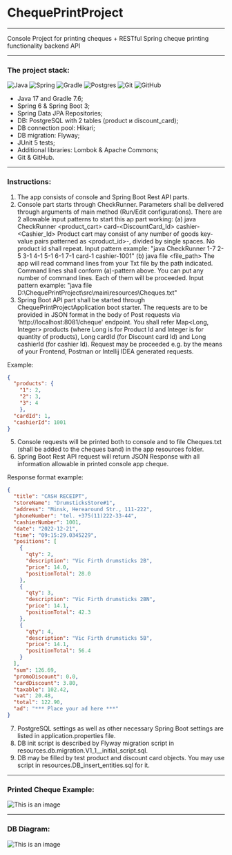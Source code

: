 # ChequePrintProject
___
Console Project for printing cheques + RESTful Spring cheque printing functionality backend API
___
### The project stack:
![Java](https://img.shields.io/badge/java-%23ED8B00.svg?style=for-the-badge&logo=java&logoColor=white)
![Spring](https://img.shields.io/badge/spring-%236DB33F.svg?style=for-the-badge&logo=spring&logoColor=white)
![Gradle](https://img.shields.io/badge/Gradle-02303A.svg?style=for-the-badge&logo=Gradle&logoColor=white)
![Postgres](https://img.shields.io/badge/postgres-%23316192.svg?style=for-the-badge&logo=postgresql&logoColor=white)
![Git](https://img.shields.io/badge/git-%23F05033.svg?style=for-the-badge&logo=git&logoColor=white)
![GitHub](https://img.shields.io/badge/github-%23121011.svg?style=for-the-badge&logo=github&logoColor=white)

- Java 17 and Gradle 7.6;
- Spring 6 & Spring Boot 3;
- Spring Data JPA Repositories;
- DB: PostgreSQL with 2 tables (product и discount_card);
- DB connection pool: Hikari;
- DB migration: Flyway;
- JUnit 5 tests;
- Additional libraries: Lombok & Apache Commons;
- Git & GitHub.
___
### Instructions:

1) The app consists of console and Spring Boot Rest API parts.
2) Console part starts through CheckRunner. Parameters shall
   be delivered through arguments of main method (Run/Edit configurations). There are 2 allowable input patterns to
   start this ap part working:
   (a) java CheckRunner <product_cart> card-<DiscountCard_Id> cashier-<Cashier_Id>
   Product cart may consist of any number of goods key-value pairs patterned as <product_id>-<quantity>, divided by
   single spaces. No product id shall repeat.
   Input pattern example: "java CheckRunner 1-7 2-5 3-1 4-1 5-1 6-1 7-1 card-1 cashier-1001"
   (b) java file <file_path>
   The app will read command lines from your Txt file by the path indicated. Command lines shall conform (a)-pattern
   above. You can put any number of command lines. Each of them will be proceeded.
   Input pattern example: "java file D:\ChequePrintProject\src\main\resources\Cheques.txt"
3) Spring Boot API part shall be started through ChequePrintProjectApplication boot starter. The requests are to be
   provided in JSON format in the body of Post requests via 'http://localhost:8081/cheque' endpoint.
   You shall refer Map<Long, Integer> products (where Long is for Product Id and Integer is for quantity of products),
   Long cardId (for Discount card Id) and Long cashierId (for cashier Id). Request may be proceeded e.g. by the means of
   your Frontend, Postman or Intellij IDEA generated requests.

Example:
```json
{
  "products": {
    "1": 2,
    "2": 3,
    "3": 4
    },
  "cardId": 1,
  "cashierId": 1001
}
```
5) Console requests will be printed both to console and to file Cheques.txt (shall be added to the cheques band) in the
   app resources folder.
6) Spring Boot Rest API request will return JSON Response with all information allowable in printed console app cheque.

Response format example:
```json
{
  "title": "CASH RECEIPT",
  "storeName": "DrumsticksStore#1",
  "address": "Minsk, Herearound Str., 111-222",
  "phoneNumber": "tel. +375(11)222-33-44",
  "cashierNumber": 1001,
  "date": "2022-12-21",
  "time": "09:15:29.0345229",
  "positions": [
    {
      "qty": 2,
      "description": "Vic Firth drumsticks 2B",
      "price": 14.0,
      "positionTotal": 28.0
    },
    {
      "qty": 3,
      "description": "Vic Firth drumsticks 2BN",
      "price": 14.1,
      "positionTotal": 42.3
    },
    {
      "qty": 4,
      "description": "Vic Firth drumsticks 5B",
      "price": 14.1,
      "positionTotal": 56.4
    }
  ],
  "sum": 126.69,
  "promoDiscount": 0.0,
  "cardDiscount": 3.80,
  "taxable": 102.42,
  "vat": 20.48,
  "total": 122.90,
  "ad": "*** Place your ad here ***"
}
```
7) PostgreSQL settings as well as other necessary Spring Boot settings are listed in application.properties file.
8) DB init script is described by Flyway migration script in resources.db.migration.V1_1__initial_script.sql.
9) DB may be filled by test product and discount card objects. You may use script in resources.DB_insert_entities.sql
   for it.
___
### Printed Cheque Example:
![This is an image](https://i.ibb.co/HD5gf0D/Cheque.jpg)
___
### DB Diagram:
![This is an image](https://i.ibb.co/9w0xmYz/chequebase.jpg)
